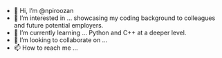 - 👋 Hi, I’m @npiroozan
- 👀 I’m interested in ... showcasing my coding background to colleagues and future potential employers.
- 🌱 I’m currently learning ... Python and C++ at a deeper level.
- 💞️ I’m looking to collaborate on ...
- 📫 How to reach me ...

<!---
npiroozan/npiroozan is a ✨ special ✨ repository because its `README.md` (this file) appears on your GitHub profile.
You can click the Preview link to take a look at your changes.
--->

